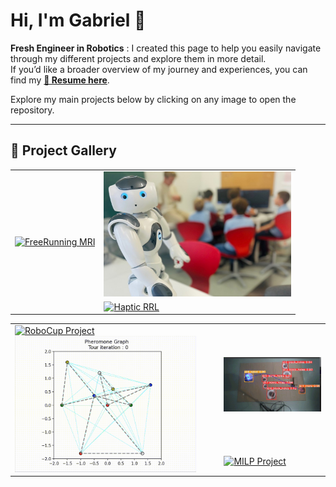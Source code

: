 <h1 align="left">Hi, I'm Gabriel 👋</h1>

**Fresh Engineer in Robotics** : I created this page to help you easily navigate through my different projects and explore them in more detail.  
If you’d like a broader overview of my journey and experiences, you can find my **[📄 Resume here](./Gabriel_PAFFI_Resume.pdf)**.

Explore my main projects below by clicking on any image to open the repository.<br/>

---


## 🎨 Project Gallery


<div align="center">
  <table cellspacing="0" cellpadding="0" border="0">
    <tr>
      <td rowspan="0">
        <a href="https://github.com/Gabriel29062001/wildffs" title="Free-Running 5D Cardiac MRI">
          <img src="./assets/freerunning.gif" alt="FreeRunning MRI" width="480">
      </td>
      <td>
        <a href="https://github.com/Gabriel29062001/NAO_software" title="NAO Robotics">
          <img src="./assets/nao.jpg" alt="NAO Robotics" width="300">
      </td>
    </tr>
    <tr>
      <td>
         <a href="https://github.com/Gabriel29062001/Bidirectional-Tactile-Interface-Control-and-Perception-Strategies" title="Haptic RRL">
          <img src="./assets/haptic_rrl.gif" alt="Haptic RRL" width="300">
      </td>
    </tr>
  </table>

<div align="center">
  <table cellspacing="0" cellpadding="0" border="0">
    <tr>
      <td rowspan="2">
        <a href="https://github.com/Gabriel29062001/ROBOCUP" title="RoboCup Project">
          <img src="./assets/robocup.gif" alt="RoboCup Project" width="290">
        <a href="https://github.com/PatrickRic/DIS-Project/tree/gabriel" title="Distributed Intelligent System Project">
          <img src="./assets/dis.gif" alt="Distributed Intelligent System Project" width="290">
      </td>
      <td>
         <a href="https://github.com/Gabriel29062001/Mobile-Robotics-Project" title="Mobile Robotics Project">
          <img src="./assets/mr.gif" alt="Mobile Robotics Project" width="198">
      </td>
    </tr>
    <tr>
      <td>
         <a href="https://github.com/Gabriel29062001/MILP" title="MILP Project">
          <img src="./assets/milp.gif" alt="MILP Project" width="198">
      </td>
    </tr>
  </table>
</div>